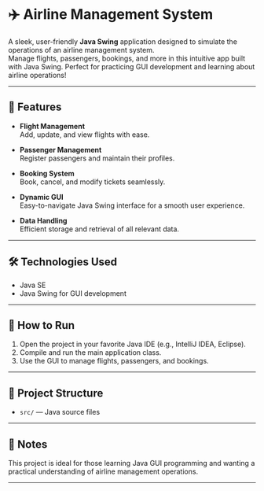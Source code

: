# ✈️ Airline Management System

A sleek, user-friendly **Java Swing** application designed to simulate the operations of an airline management system.  
Manage flights, passengers, bookings, and more in this intuitive app built with Java Swing. Perfect for practicing GUI development and learning about airline operations!

---

## 🌟 Features

- **Flight Management**  
  Add, update, and view flights with ease.

- **Passenger Management**  
  Register passengers and maintain their profiles.

- **Booking System**  
  Book, cancel, and modify tickets seamlessly.

- **Dynamic GUI**  
  Easy-to-navigate Java Swing interface for a smooth user experience.

- **Data Handling**  
  Efficient storage and retrieval of all relevant data.

---

## 🛠️ Technologies Used

- Java SE  
- Java Swing for GUI development

---

## 🚀 How to Run

1. Open the project in your favorite Java IDE (e.g., IntelliJ IDEA, Eclipse).  
2. Compile and run the main application class.  
3. Use the GUI to manage flights, passengers, and bookings.

---

## 📂 Project Structure

- `src/` — Java source files  

---

## 📌 Notes

This project is ideal for those learning Java GUI programming and wanting a practical understanding of airline management operations.

---
